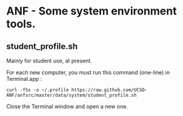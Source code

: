ANF - Some system environment tools. 
==========

student\_profile.sh
----------
Mainly for student use, at present.

For each new computer, you must run this command (one-line) in Terminal.app :
```
curl -fSs -o ~/.profile https://raw.github.com/UCSD-ANF/anfsrc/master/data/system/student_profile.sh
```
Close the Terminal window and open a new one.

